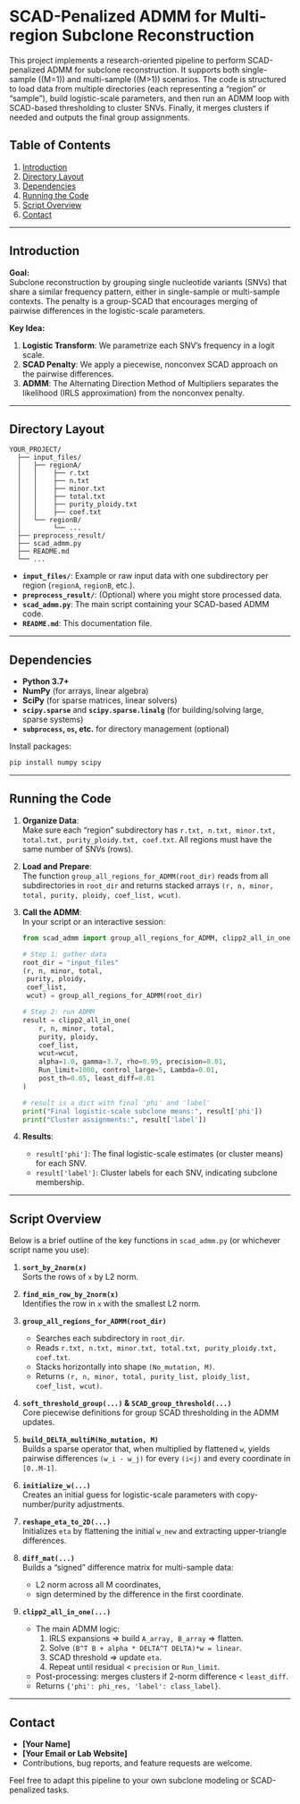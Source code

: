 
# SCAD-Penalized ADMM for Multi-region Subclone Reconstruction

This project implements a research-oriented pipeline to perform SCAD-penalized ADMM for subclone reconstruction. It supports both single-sample \((M=1)\) and multi-sample \((M>1)\) scenarios. The code is structured to load data from multiple directories (each representing a “region” or “sample”), build logistic-scale parameters, and then run an ADMM loop with SCAD-based thresholding to cluster SNVs. Finally, it merges clusters if needed and outputs the final group assignments.

## Table of Contents
1. [Introduction](#introduction)  
2. [Directory Layout](#directory-layout)  
3. [Dependencies](#dependencies)  
4. [Running the Code](#running-the-code)  
5. [Script Overview](#script-overview)  
6. [Contact](#contact)

---

## Introduction

**Goal:**  
Subclone reconstruction by grouping single nucleotide variants (SNVs) that share a similar frequency pattern, either in single-sample or multi-sample contexts. The penalty is a group-SCAD that encourages merging of pairwise differences in the logistic-scale parameters.

**Key Idea:**  
1. **Logistic Transform**: We parametrize each SNV’s frequency in a logit scale.  
2. **SCAD Penalty**: We apply a piecewise, nonconvex SCAD approach on the pairwise differences.  
3. **ADMM**: The Alternating Direction Method of Multipliers separates the likelihood (IRLS approximation) from the nonconvex penalty.  

---

## Directory Layout

```
YOUR_PROJECT/
  ├── input_files/
  │   ├── regionA/
  │   │    ├── r.txt
  │   │    ├── n.txt
  │   │    ├── minor.txt
  │   │    ├── total.txt
  │   │    ├── purity_ploidy.txt
  │   │    ├── coef.txt
  │   └── regionB/ 
  │        └── ...
  ├── preprocess_result/
  ├── scad_admm.py
  ├── README.md
  └── ...
```

- **`input_files/`**: Example or raw input data with one subdirectory per region (`regionA`, `regionB`, etc.).  
- **`preprocess_result/`**: (Optional) where you might store processed data.  
- **`scad_admm.py`**: The main script containing your SCAD-based ADMM code.  
- **`README.md`**: This documentation file.

---

## Dependencies

- **Python 3.7+**
- **NumPy** (for arrays, linear algebra)
- **SciPy** (for sparse matrices, linear solvers)
- **`scipy.sparse`** and **`scipy.sparse.linalg`** (for building/solving large, sparse systems)
- **`subprocess`, `os`, etc.** for directory management (optional)

Install packages:

```bash
pip install numpy scipy
```

---

## Running the Code

1. **Organize Data**:  
   Make sure each “region” subdirectory has `r.txt, n.txt, minor.txt, total.txt, purity_ploidy.txt, coef.txt`. All regions must have the same number of SNVs (rows).

2. **Load and Prepare**:  
   The function `group_all_regions_for_ADMM(root_dir)` reads from all subdirectories in `root_dir` and returns stacked arrays `(r, n, minor, total, purity, ploidy, coef_list, wcut)`.

3. **Call the ADMM**:  
   In your script or an interactive session:

   ```python
   from scad_admm import group_all_regions_for_ADMM, clipp2_all_in_one

   # Step 1: gather data
   root_dir = "input_files"
   (r, n, minor, total,
    purity, ploidy,
    coef_list,
    wcut) = group_all_regions_for_ADMM(root_dir)

   # Step 2: run ADMM
   result = clipp2_all_in_one(
       r, n, minor, total,
       purity, ploidy,
       coef_list,
       wcut=wcut,
       alpha=1.0, gamma=3.7, rho=0.95, precision=0.01,
       Run_limit=1000, control_large=5, Lambda=0.01,
       post_th=0.05, least_diff=0.01
   )

   # result is a dict with final 'phi' and 'label'
   print("Final logistic-scale subclone means:", result['phi'])
   print("Cluster assignments:", result['label'])
   ```

4. **Results**:  
   - `result['phi']`: The final logistic-scale estimates (or cluster means) for each SNV.  
   - `result['label']`: Cluster labels for each SNV, indicating subclone membership.

---

## Script Overview

Below is a brief outline of the key functions in `scad_admm.py` (or whichever script name you use):

1. **`sort_by_2norm(x)`**  
   Sorts the rows of `x` by L2 norm.

2. **`find_min_row_by_2norm(x)`**  
   Identifies the row in `x` with the smallest L2 norm.

3. **`group_all_regions_for_ADMM(root_dir)`**  
   - Searches each subdirectory in `root_dir`.  
   - Reads `r.txt, n.txt, minor.txt, total.txt, purity_ploidy.txt, coef.txt`.  
   - Stacks horizontally into shape `(No_mutation, M)`.  
   - Returns `(r, n, minor, total, purity_list, ploidy_list, coef_list, wcut)`.

4. **`soft_threshold_group(...)` & `SCAD_group_threshold(...)`**  
   Core piecewise definitions for group SCAD thresholding in the ADMM updates.

5. **`build_DELTA_multiM(No_mutation, M)`**  
   Builds a sparse operator that, when multiplied by flattened `w`, yields pairwise differences `(w_i - w_j)` for every `(i<j)` and every coordinate in `[0..M-1]`.

6. **`initialize_w(...)`**  
   Creates an initial guess for logistic-scale parameters with copy-number/purity adjustments.

7. **`reshape_eta_to_2D(...)`**  
   Initializes `eta` by flattening the initial `w_new` and extracting upper-triangle differences.

8. **`diff_mat(...)`**  
   Builds a “signed” difference matrix for multi-sample data:  
   - L2 norm across all M coordinates,  
   - sign determined by the difference in the first coordinate.

9. **`clipp2_all_in_one(...)`**  
   - The main ADMM logic:
     1. IRLS expansions => build `A_array, B_array` => flatten.  
     2. Solve `(B^T B + alpha * DELTA^T DELTA)*w = linear`.  
     3. SCAD threshold => update `eta`.  
     4. Repeat until residual < `precision` or `Run_limit`.  
   - Post-processing: merges clusters if 2-norm difference < `least_diff`.  
   - Returns `{'phi': phi_res, 'label': class_label}`.

---

## Contact

- **[Your Name]**  
- **[Your Email or Lab Website]**  
- Contributions, bug reports, and feature requests are welcome.  

Feel free to adapt this pipeline to your own subclone modeling or SCAD-penalized tasks.  